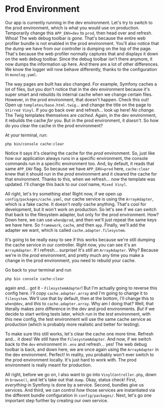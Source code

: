 # Prod Environment

Our app is currently running in the dev environment. Let's try to switch to the prod environment, which is what you would use on production. Temporarily change this `APP_ENV=dev` to `prod`, then head over and refresh. Whoa! The web debug toolbar is *gone*. That's because the entire web profiler bundle is not enabled in the prod environment. You'll also notice that the dump we have from our controller is dumping on the top of the page. That's because the web profiler normally captures that and displays it down on the web debug toolbar. Since the debug toolbar isn't there anymore, it now dumps the information up here. And there are a lot of other differences. We know the logger will now behave differently, thanks to the configuration in `monolog.yaml`.

The way pages are built has also changed. For example, Symfony caches a lot of files, but you don't notice that in the dev environment because it's super smart and rebuilds its internal cache when we change certain files. However, in the prod environment, that doesn't happen. Check this out! Open up `templates/base.html.twig`... and change the title on the page to `Stirred Vinyl`. If you go back over and refresh... look up here! *No change*. The Twig templates themselves are *cached*. Again, in the dev environment, it rebuilds the cache *for* you. But in the prod environment, it *doesn't*. So how do you clear the cache in the prod environment?

At your terminal, run:

```terminal
php bin/console cache:clear
```

Notice it says it's clearing the cache for the *prod* environment. So, just like how our application always runs in a specific environment, the console commands run in a specific environment too. And, by default, it reads that same `APP_ENV` flag. So because we have `APP_ENV=prod` here, `cache:clear` knew that it should run in the *prod* environment and it cleared the cache for that environment. Thanks to this, when we refresh... *now* the template was updated. I'll change this back to our *cool* name, `Mixed Vinyl`.

All right, let's try something else! Right now, if we open up `config/packages/cache.yaml`, our cache service is using the `ArrayAdapter`, which is a fake cache. It doesn't *really* cache anything. That's cool for development, but it won't work on production. So let's see if we can switch that back to the filesystem adapter, but only for the prod environment. How? Down here, we can use `when@prod`, and then we'll just repeat the same keys we have here. So `framework`, `cache`, and then `app`. Finally, we'll add the adapter we want, which is called `cache.adapter.filesystem`.

It's going to be really easy to see if this works because we're still dumping the cache service in our controller. Right now, you can see it's an `ArrayAdapter`. If I refresh... surprise! It's *still* an `ArrayAdapter`. Why? Because we're in the *prod* environment, and pretty much any time you make a change in the prod environment, you need to rebuild your cache.

Go back to your terminal and run

```terminal
php bin console cache:clear
```

again and... got it - `FilesystemAdapter`! But I'm actually going to reverse this config here. I'll copy `cache.adapter.array` and I'm going to change it to `filesystem`. We'll use that by default, then at the bottom, I'll change this to `when@dev`, and *this* to `cache.adapter.array`. Why am I doing that? Well, that literally makes zero difference in the dev and prod environments. *But* if we decide to start writing tests later, which run in the *test* environment, with this new config, the test environment will use the same cache service as production (which is probably more realistic and better for testing).

To make sure this still works, let's clear the cache one more time. Refresh and... it does! We still have the `FilesystemAdapter`. And now, if we switch back to the `dev` environment in `.env` and refresh... yes! The web debug toolbar is back, and down here, we are once again using the `ArrayAdapter` in the dev environment. Perfect! In reality, you probably won't ever switch to the prod environment locally. It's just hard to work with. The prod environment is really meant for production.

All right, before we go on, I also want to go into `VinylController.php`, down in `browse()`, and let's take out that `dump`. Okay, status check! First, *everything* in Symfony is done by a service. Second, bundles *give* us services. And third, we can control *how* those services are instantiated via the different bundle configuration in `config/packages/`. Next, let's go one important step further by creating our own service.
